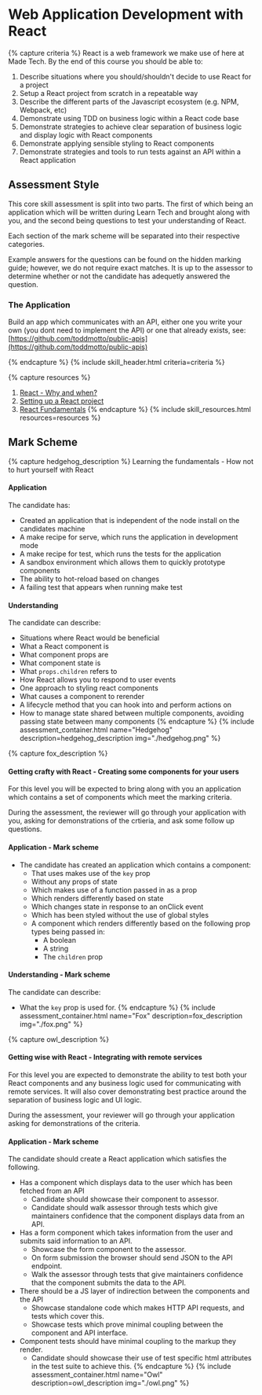 # Web Application Development with React

{% capture criteria %}
React is a web framework we make use of here at Made Tech. By the end of this course you should be able to:

1. Describe situations where you should/shouldn't decide to use React for a project
2. Setup a React project from scratch in a repeatable way
3. Describe the different parts of the Javascript ecosystem (e.g. NPM, Webpack, etc)
4. Demonstrate using TDD on business logic within a React code base
5. Demonstrate strategies to achieve clear separation of business logic and display logic
   with React components
6. Demonstrate applying sensible styling to React components
7. Demonstrate strategies and tools to run tests against an API within a React application

## Assessment Style

This core skill assessment is split into two parts. The first of which being an application which will be written
during Learn Tech and brought along with you, and the second being questions to test your understanding of React.

Each section of the mark scheme will be separated into their respective categories.

Example answers for the questions can be found on the hidden marking guide; however, we do not require exact matches. It
is up to the assessor to determine whether or not the candidate has adequetly answered the question.

### The Application

Build an app which communicates with an API, either one you write your own (you dont need to implement the API)
or one that already exists, see: [https://github.com/toddmotto/public-apis](https://github.com/toddmotto/public-apis)

{% endcapture %}
{% include skill_header.html criteria=criteria %}

{% capture resources %}
1. [React - Why and when?](./why-and-when.md)
2. [Setting up a React project](./setup.md)
3. [React Fundamentals](./fundamentals/README.md)
{% endcapture %}
{% include skill_resources.html resources=resources %}

## Mark Scheme

{% capture hedgehog_description %}
Learning the fundamentals - How not to hurt yourself with React

#### Application

The candidate has:

- Created an application that is independent of the node install on the candidates machine
- A make recipe for serve, which runs the application in development mode
- A make recipe for test, which runs the tests for the application
- A sandbox environment which allows them to quickly prototype components
- The ability to hot-reload based on changes
- A failing test that appears when running make test

#### Understanding

The candidate can describe:

- Situations where React would be beneficial
- What a React component is
- What component props are
- What component state is
- What `props.children` refers to
- How React allows you to respond to user events
- One approach to styling react components
- What causes a component to rerender
- A lifecycle method that you can hook into and perform actions on
- How to manage state shared between multiple components, avoiding passing state between many components
{% endcapture %}
{% include assessment_container.html name="Hedgehog" description=hedgehog_description img="./hedgehog.png" %}

{% capture fox_description %}
#### Getting crafty with React - Creating some components for your users

For this level you will be expected to bring along with you an application which contains a set of components which meet the marking criteria.

During the assessment, the reviewer will go through your application with you, asking for demonstrations of the crtieria, and ask some follow up questions.

#### Application - Mark scheme

- The candidate has created an application which contains a component:
    - That uses makes use of the `key` prop
    - Without any props of state
    - Which makes use of a function passed in as a prop
    - Which renders differently based on state
    - Which changes state in response to an onClick event
    - Which has been styled without the use of global styles
    - A component which renders differently based on the following prop types being passed in:
      - A boolean
      - A string
      - The `children` prop

#### Understanding - Mark scheme

The candidate can describe:

- What the `key` prop is used for.
{% endcapture %}
{% include assessment_container.html name="Fox" description=fox_description img="./fox.png" %}

{% capture owl_description %}
#### Getting wise with React - Integrating with remote services

For this level you are expected to demonstrate the ability to test both your React
components and any business logic used for communicating with remote services. It will
also cover demonstrating best practice around the separation of business logic and UI
logic.

During the assessment, your reviewer will go through your application asking for
demonstrations of the criteria.

#### Application - Mark scheme

The candidate should create a React application which satisfies the following.

- Has a component which displays data to the user which has been fetched from an API
  - Candidate should showcase their component to assessor.
  - Candidate should walk assessor through tests which give maintainers confidence
    that the component displays data from an API.
- Has a form component which takes information from the user and submits said information
  to an API.
  - Showcase the form component to the assessor.
  - On form submission the browser should send JSON to the API endpoint.
  - Walk the assessor through tests that give maintainers confidence that the
    component submits the data to the API.
- There should be a JS layer of indirection between the components and the API
  - Showcase standalone code which makes HTTP API requests, and tests which
    cover this.
  - Showcase tests which prove minimal coupling between the component and API interface.
- Component tests should have minimal coupling to the markup they render.
  - Candidate should showcase their use of test specific html attributes in the test suite
    to achieve this.
{% endcapture %}
{% include assessment_container.html name="Owl" description=owl_description img="./owl.png" %}
